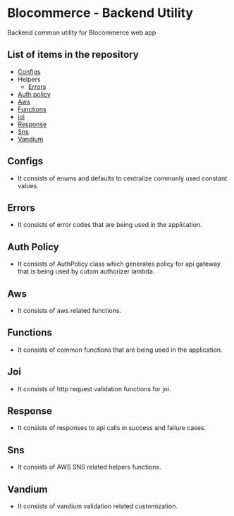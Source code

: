 # Blocommerce - Backend Utility
Backend common utility for Blocommerce web app

## List of items in the repository 
- [Configs](#configs)
- Helpers
    - [Errors](#errors)
- [Auth policy](#auth-policy)
- [Aws](#aws)
- [Functions](#functions)
- [joi](#joi)
- [Response](#response)
- [Sns](#sns)
- [Vandium](#vandium)

## Configs
- It consists of enums and defaults to centralize commonly used constant values.

## Errors 
- It consists of error codes that are being used in the application. 

## Auth Policy
- It consists of AuthPolicy class which generates policy for api gateway that is being used by cutom authorizer lambda. 

## Aws
- It consists of aws related functions. 

## Functions
- It consists of common functions that are being used in the application.

## Joi
- It consists of http request validation functions for joi.

## Response
- It consists of responses to api calls in success and failure cases.

## Sns
- It consists of AWS SNS related helpers functions. 

## Vandium
- It consists of vandium validation related customization.